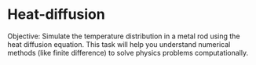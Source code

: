 # Heat-diffusion
Objective: Simulate the temperature distribution in a metal rod using the heat diffusion equation.  This task will help you understand numerical methods (like finite difference) to solve physics problems computationally.
